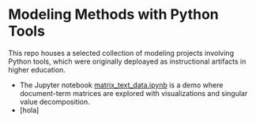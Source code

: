 # Modeling Methods with Python Tools

This repo houses a selected collection of modeling projects involving Python tools, which were originally deploayed as instructional artifacts in higher education.
* The Jupyter notebook [matrix_text_data.ipynb](https://github.com/arielcintronarias/modeling_py/blob/main/matrix_text_data.ipynb) is a demo where document-term matrices are explored with visualizations and singular value decomposition.
* [hola]



